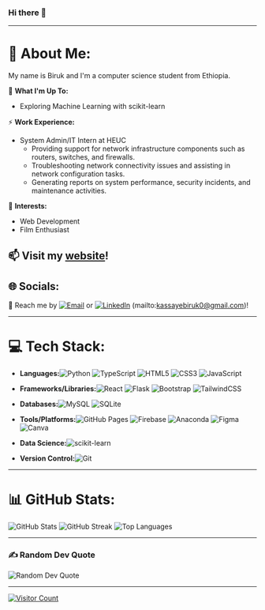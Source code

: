 ### Hi there 👋

---

# 💫 About Me:
My name is Biruk and I'm a computer science student from Ethiopia.

🚀 **What I'm Up To:**
- Exploring Machine Learning with scikit-learn

⚡️ **Work Experience:**
- System Admin/IT Intern at HEUC
  - Providing support for network infrastructure components such as routers, switches, and firewalls.
  - Troubleshooting network connectivity issues and assisting in network configuration tasks.
  - Generating reports on system performance, security incidents, and maintenance activities.

🌱 **Interests:**
- Web Development
- Film Enthusiast

📫 Visit my [website](https://biruks-portfolio.netlify.app/)!
---

## 🌐 Socials:
💬 Reach me by [![Email](https://img.shields.io/badge/Email-%23D14836.svg?logo=gmail&logoColor=white)](mailto:kassayebiruk0@gmail.com) or [![LinkedIn](https://img.shields.io/badge/LinkedIn-%230077B5.svg?logo=linkedin&logoColor=white)](https://linkedin.com/in/biruk-kassaye) (mailto:kassayebiruk0@gmail.com)!

---

# 💻 Tech Stack:
- **Languages:**![Python](https://img.shields.io/badge/python-3670A0?style=for-the-badge&logo=python&logoColor=ffdd54) ![TypeScript](https://img.shields.io/badge/typescript-%23007ACC.svg?style=for-the-badge&logo=typescript&logoColor=white) ![HTML5](https://img.shields.io/badge/html5-%23E34F26.svg?style=for-the-badge&logo=html5&logoColor=white) ![CSS3](https://img.shields.io/badge/css3-%231572B6.svg?style=for-the-badge&logo=css3&logoColor=white) ![JavaScript](https://img.shields.io/badge/javascript-%23323330.svg?style=for-the-badge&logo=javascript&logoColor=%23F7DF1E)

- **Frameworks/Libraries:**![React](https://img.shields.io/badge/react-%2320232a.svg?style=for-the-badge&logo=react&logoColor=%2361DAFB) ![Flask](https://img.shields.io/badge/flask-%23000.svg?style=for-the-badge&logo=flask&logoColor=white) ![Bootstrap](https://img.shields.io/badge/bootstrap-%238511FA.svg?style=for-the-badge&logo=bootstrap&logoColor=white) ![TailwindCSS](https://img.shields.io/badge/tailwindcss-%2338B2AC.svg?style=for-the-badge&logo=tailwind-css&logoColor=white)

- **Databases:**![MySQL](https://img.shields.io/badge/mysql-%2300000f.svg?style=for-the-badge&logo=mysql&logoColor=white) ![SQLite](https://img.shields.io/badge/sqlite-%2307405e.svg?style=for-the-badge&logo=sqlite&logoColor=white)

- **Tools/Platforms:**![GitHub Pages](https://img.shields.io/badge/github%20pages-121013?style=for-the-badge&logo=github&logoColor=white) ![Firebase](https://img.shields.io/badge/firebase-%23039BE5.svg?style=for-the-badge&logo=firebase) ![Anaconda](https://img.shields.io/badge/Anaconda-%2344A833.svg?style=for-the-badge&logo=anaconda&logoColor=white) ![Figma](https://img.shields.io/badge/figma-%23F24E1E.svg?style=for-the-badge&logo=figma&logoColor=white) ![Canva](https://img.shields.io/badge/Canva-%2300C4CC.svg?style=for-the-badge&logo=Canva&logoColor=white)

- **Data Science:**![scikit-learn](https://img.shields.io/badge/scikit--learn-%23F7931E.svg?style=for-the-badge&logo=scikit-learn&logoColor=white)

- **Version Control:**![Git](https://img.shields.io/badge/Git-%23F05033.svg?style=for-the-badge&logo=git&logoColor=white)

---

# 📊 GitHub Stats:
![GitHub Stats](https://github-readme-stats.vercel.app/api?username=Biruk42&theme=onedark&hide_border=false&include_all_commits=false&count_private=false)
![GitHub Streak](https://github-readme-streak-stats.herokuapp.com/?user=Biruk42&theme=onedark&hide_border=false)
![Top Languages](https://github-readme-stats.vercel.app/api/top-langs/?username=Biruk42&theme=onedark&hide_border=false&include_all_commits=false&count_private=false&layout=compact)

---

### ✍️ Random Dev Quote
![Random Dev Quote](https://quotes-github-readme.vercel.app/api?type=horizontal&theme=radical)

---

[![Visitor Count](https://visitcount.itsvg.in/api?id=Biruk42&icon=0&color=0)](https://visitcount.itsvg.in)
